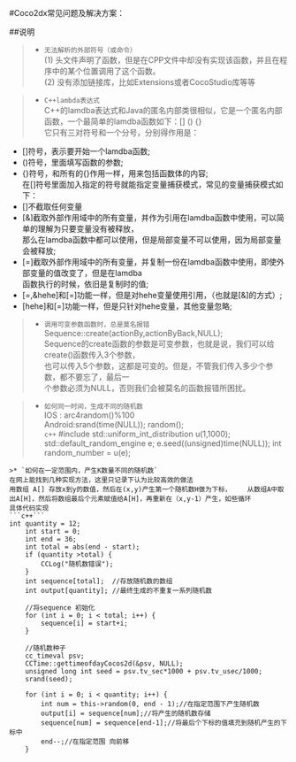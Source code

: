 #Coco2dx常见问题及解决方案：

##说明
>* `无法解析的外部符号（或命令）`   
(1) 头文件声明了函数，但是在CPP文件中却没有实现该函数，并且在程序中的某个位置调用了这个函数。  
(2) 没有添加链接库，比如Extensions或者CocoStudio库等等  

>* `C++lambda表达式`   
C++的lamdba表达式和Java的匿名内部类很相似，它是一个匿名内部函数，一个最简单的lamdba函数如下：\[] () {}    
它只有三对符号和一个分号，分别得作用是：
* []符号，表示要开始一个lamdba函数;  
* ()符号，里面填写函数的参数;  
* {}符号，和所有的{}作用一样，用来包括函数体的内容;  
在[]符号里面加入指定的符号就能指定变量捕获模式，常见的变量捕获模式如下：  
* []不截取任何变量
* [&]截取外部作用域中的所有变量，并作为引用在lamdba函数中使用，可以简单的理解为只要变量没有被释放，  
那么在lamdba函数中都可以使用，但是局部变量不可以使用，因为局部变量会被释放;  
* [=]截取外部作用域中的所有变量，并复制一份在lamdba函数中使用，即使外部变量的值改变了，但是在lamdba  
函数执行的时候，依旧是复制时的值;  
* [=,&hehe]和[=]功能一样，但是对hehe变量使用引用，（也就是[&]的方式）;  
* [hehe]和[=]功能一样，但是只针对hehe变量，其他变量忽略;  

>* `调用可变参数函数时，总是莫名报错`  
Sequence::create(actionBy,actionByBack,NULL);  
Sequence的create函数的参数是可变参数，也就是说，我们可以给create()函数传入3个参数，  
也可以传入5个参数，这都是可变的。但是，不管我们传入多少个参数，都不要忘了，最后一  
个参数必须为NULL，否则我们会被莫名的函数报错所困扰。 

>* `如何同一时间，生成不同的随机数`  
IOS : arc4random()%100  
Android:srand(time(NULL));   random();  
```c++```
#include <random>
std::uniform_int_distribution<unsigned> u(1,1000);
std::default_random_engine e;
e.seed((unsigned)time(NULL));
int random_number = u(e);
```
>* `如何在一定范围内，产生K数量不同的随机数`
在网上能找到几种实现方法，这里只记录下认为比较高效的做法
用数组 A[] 存放x到y的数值，然后在(x,y)产生第一个随机数H做为下标，    从数组A中取出A[H]，然后将数组最后个元素赋值给A[H]，再重新在（x,y-1）产生，如些循环
具体代码实现
```c++```
int quantity = 12;
    int start = 0;
    int end = 36;
    int total = abs(end - start);
    if (quantity >total) {
        CCLog("随机数错误");
    }
    int sequence[total];  //存放随机数的数组
    int output[quantity]; //最终生成的不重复一系列随机数
    
    //将sequence 初始化
    for (int i = 0; i < total; i++) {
        sequence[i] = start+i;
    }
    
    //随机数种子
    cc_timeval psv;
    CCTime::gettimeofdayCocos2d(&psv, NULL);
    unsigned long int seed = psv.tv_sec*1000 + psv.tv_usec/1000;
    srand(seed);
    
    for (int i = 0; i < quantity; i++) {
        int num = this->random(0, end - 1);//在指定范围下产生随机数
        output[i] = sequence[num];//将产生的随机数存储
        sequence[num] = sequence[end-1];//将最后个下标的值填充到随机产生的下标中
        end--;//在指定范围 向前移
    }
```


